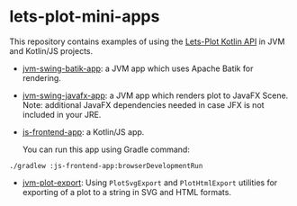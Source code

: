 # lets-plot-mini-apps

This repository contains examples of using the [Lets-Plot Kotlin API](https://github.com/JetBrains/lets-plot-kotlin) 
in JVM and Kotlin/JS projects.

- [jvm-swing-batik-app](https://github.com/alshan/lets-plot-mini-apps/tree/main/jvm-swing-batik-app/src/main/kotlin):
  a JVM app which uses Apache Batik for rendering.
  
- [jvm-swing-javafx-app](https://github.com/alshan/lets-plot-mini-apps/tree/main/jvm-swing-javafx-app/src/main/kotlin):
  a JVM app which renders plot to JavaFX Scene. Note: additional JavaFX dependencies needed in case JFX is not included in your JRE.
  
- [js-frontend-app](https://github.com/alshan/lets-plot-mini-apps/tree/main/js-frontend-app):
  a Kotlin/JS app. 
  
  You can run this app using Gradle command:
```
./gradlew :js-frontend-app:browserDevelopmentRun
```
                                                         
- [jvm-plot-export](https://github.com/alshan/lets-plot-mini-apps/tree/main/jvm-plot-export/src/main/kotlin):
  Using `PlotSvgExport` and `PlotHtmlExport` utilities for exporting of a plot to a string in SVG and HTML formats.
